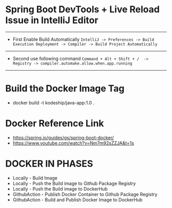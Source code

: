 # Spring Boot DevTools + Live Reload Issue in IntelliJ Editor
* **
* First Enable Build Automatically `IntelliJ -> Preferences -> Build Execution Deployment -> Compiler -> Build Project Automatically`
* **
* Second use following command `Command + Alt + Shift + /  -> Registry -> compiler.automake.allow.when.app.running`
* **

# Build the Docker Image Tag
* docker build -t kodeship/java-app:1.0 .


# Docker Reference Link
* https://spring.io/guides/gs/spring-boot-docker/
* https://www.youtube.com/watch?v=Nm7m92sZZJA&t=1s


# DOCKER IN PHASES
* Locally - Build Image
* Locally - Push the Build image to Github Package Registry
* Locally - Push the Build image to DockerHub
* GithubAction - Publish Docker Container to Github Package Registry
* GithubAction - Build and Publish Docker Image to DockerHub